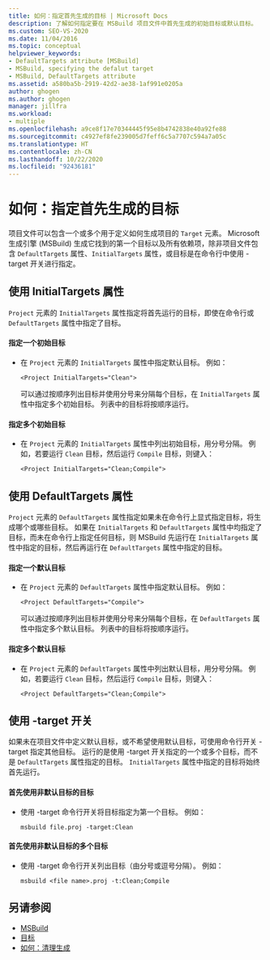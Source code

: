```yaml
---
title: 如何：指定首先生成的目标 | Microsoft Docs
description: 了解如何指定要在 MSBuild 项目文件中首先生成的初始目标或默认目标。
ms.custom: SEO-VS-2020
ms.date: 11/04/2016
ms.topic: conceptual
helpviewer_keywords:
- DefaultTargets attribute [MSBuild]
- MSBuild, specifying the defalut target
- MSBuild, DefaultTargets attribute
ms.assetid: a580ba5b-2919-42d2-ae38-1af991e0205a
author: ghogen
ms.author: ghogen
manager: jillfra
ms.workload:
- multiple
ms.openlocfilehash: a9ce8f17e70344445f95e8b4742838e40a92fe88
ms.sourcegitcommit: c4927ef8fe239005d7feff6c5a7707c594a7a05c
ms.translationtype: HT
ms.contentlocale: zh-CN
ms.lasthandoff: 10/22/2020
ms.locfileid: "92436181"
---
```

# <a name="how-to-specify-which-target-to-build-first"></a>如何：指定首先生成的目标

项目文件可以包含一个或多个用于定义如何生成项目的 `Target` 元素。 Microsoft 生成引擎 (MSBuild) 生成它找到的第一个目标以及所有依赖项，除非项目文件包含 `DefaultTargets` 属性、`InitialTargets` 属性，或目标是在命令行中使用 -target  开关进行指定。
## <a name="use-the-initialtargets-attribute"></a>使用 InitialTargets 属性

`Project` 元素的 `InitialTargets` 属性指定将首先运行的目标，即使在命令行或 `DefaultTargets` 属性中指定了目标。

#### <a name="to-specify-one-initial-target"></a>指定一个初始目标

- 在 `Project` 元素的 `InitialTargets` 属性中指定默认目标。 例如：

   `<Project InitialTargets="Clean">`

  可以通过按顺序列出目标并使用分号来分隔每个目标，在 `InitialTargets` 属性中指定多个初始目标。 列表中的目标将按顺序运行。

#### <a name="to-specify-more-than-one-initial-target"></a>指定多个初始目标

- 在 `Project` 元素的 `InitialTargets` 属性中列出初始目标，用分号分隔。 例如，若要运行 `Clean` 目标，然后运行 `Compile` 目标，则键入：

     `<Project InitialTargets="Clean;Compile">`

## <a name="use-the-defaulttargets-attribute"></a>使用 DefaultTargets 属性

 `Project` 元素的 `DefaultTargets` 属性指定如果未在命令行上显式指定目标，将生成哪个或哪些目标。 如果在 `InitialTargets` 和 `DefaultTargets` 属性中均指定了目标，而未在命令行上指定任何目标，则 MSBuild 先运行在 `InitialTargets` 属性中指定的目标，然后再运行在 `DefaultTargets` 属性中指定的目标。

#### <a name="to-specify-one-default-target"></a>指定一个默认目标

- 在 `Project` 元素的 `DefaultTargets` 属性中指定默认目标。 例如：

   `<Project DefaultTargets="Compile">`

  可以通过按顺序列出目标并使用分号来分隔每个目标，在 `DefaultTargets` 属性中指定多个默认目标。 列表中的目标将按顺序运行。

#### <a name="to-specify-more-than-one-default-target"></a>指定多个默认目标

- 在 `Project` 元素的 `DefaultTargets` 属性中列出默认目标，用分号分隔。 例如，若要运行 `Clean` 目标，然后运行 `Compile` 目标，则键入：

     `<Project DefaultTargets="Clean;Compile">`

## <a name="use-the--target-switch"></a>使用 -target 开关

 如果未在项目文件中定义默认目标，或不希望使用默认目标，可使用命令行开关 -target  指定其他目标。 运行的是使用 -target  开关指定的一个或多个目标，而不是 `DefaultTargets` 属性指定的目标。 `InitialTargets` 属性中指定的目标将始终首先运行。

#### <a name="to-use-a-target-other-than-the-default-target-first"></a>首先使用非默认目标的目标

- 使用 -target  命令行开关将目标指定为第一个目标。 例如：

     `msbuild file.proj -target:Clean`

#### <a name="to-use-several-targets-other-than-the-default-targets-first"></a>首先使用非默认目标的多个目标

- 使用 -target  命令行开关列出目标（由分号或逗号分隔）。 例如：

     `msbuild <file name>.proj -t:Clean;Compile`

## <a name="see-also"></a>另请参阅

- [MSBuild](../msbuild/msbuild.md)
- [目标](../msbuild/msbuild-targets.md)
- [如何：清理生成](../msbuild/how-to-clean-a-build.md)
